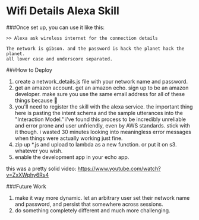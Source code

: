 # Wifi Details Alexa Skill

###Once set up, you can use it like this:

```
>> Alexa ask wireless internet for the connection details

The network is gibson. and the password is hack the planet hack the planet.
all lower case and underscore separated.
```

###How to Deploy
1. create a network_details.js file with your network name and password.
1. get an amazon account. get an amazon echo. sign up to be an amazon developer. make sure you use the same email address for all of these things because :troll:
1. you'll need to register the skill with the alexa service. the important thing here is pasting the intent schema and the sample utterances into the "Interaction Model." i've found this process to be incredibly unreliable and error prone and user unfriendly, even by AWS standards. stick with it though. i wasted 30 minutes looking into meaningless error messages when things were actually working just fine.
1. zip up *.js and upload to lambda as a new function. or put it on s3. whatever you wish.
1. enable the development app in your echo app.

this was a pretty solid video: https://www.youtube.com/watch?v=ZxXWphy6Rs4

###Future Work
1. make it way more dynamic. let an arbitrary user set their network name and password, and persist that somewhere across sessions.
1. do something completely different and much more challenging.
